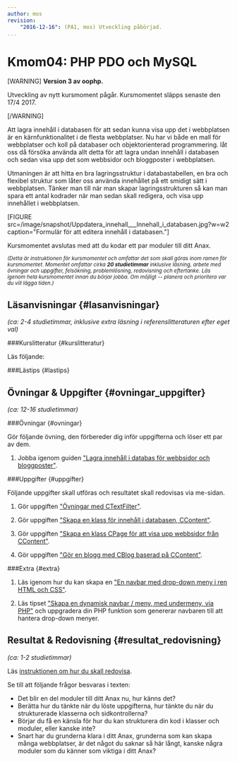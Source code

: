 ```yaml
---
author: mos
revision:
    "2016-12-16": (PA1, mos) Utveckling påbörjad.
...
```

Kmom04: PHP PDO och MySQL
==================================

[WARNING]
**Version 3 av oophp.**

Utveckling av nytt kursmoment pågår. Kursmomentet släpps senaste den 17/4 2017.

[/WARNING]

Att lagra innehåll i databasen för att sedan kunna visa upp det i webbplatsen är en kärnfunktionalitet i de flesta webbplatser. Nu har vi både en mall för webbplatser och koll på databaser och objektorienterad programmering. låt oss då försöka använda allt detta för att lagra undan innehåll i databasen och sedan visa upp det som webbsidor och bloggposter i webbplatsen.

Utmaningen är att hitta en bra lagringsstruktur i databastabellen, en bra och flexibel struktur som låter oss använda innehållet på ett smidigt sätt i webbplatsen. Tänker man till när man skapar lagringsstrukturen så kan man spara ett antal kodrader när man sedan skall redigera, och visa upp innehållet i webbplatsen.

[FIGURE src=/image/snapshot/Uppdatera_innehall___Innehall_i_databasen.jpg?w=w2 caption="Formulär för att editera innehåll i databasen."]

Kursmomentet avslutas med att du kodar ett par moduler till ditt Anax.

<small><i>(Detta är instruktionen för kursmomentet och omfattar det som skall göras inom ramen för kursmomentet. Momentet omfattar cirka **20 studietimmar** inklusive läsning, arbete med övningar och uppgifter, felsökning, problemlösning, redovisning och eftertanke. Läs igenom hela kursmomentet innan du börjar jobba. Om möjligt -- planera och prioritera var du vill lägga tiden.)</i></small>



Läsanvisningar  {#lasanvisningar}
---------------------------------

*(ca: 2-4 studietimmar, inklusive extra läsning i referenslitteraturen efter eget val)*



###Kurslitteratur  {#kurslitteratur}

Läs följande:




###Lästips {#lastips}




Övningar & Uppgifter  {#ovningar_uppgifter}
-------------------------------------------

*(ca: 12-16 studietimmar)*


###Övningar {#ovningar}

Gör följande övning, den förbereder dig inför uppgifterna och löser ett par av dem.

1. Jobba igenom guiden ["Lagra innehåll i databas för webbsidor och bloggposter"](kunskap/lagra-innehall-i-databas-for-webbsidor-och-bloggposter).



###Uppgifter {#uppgifter}

Följande uppgifter skall utföras och resultatet skall redovisas via me-sidan.

1. Gör uppgiften ["Övningar med CTextFilter"](uppgift/ovningar-med-ctextfilter).

1. Gör uppgiften ["Skapa en klass för innehåll i databasen, CContent"](uppgift/skapa-en-klass-for-innehall-i-databasen-ccontent). 

1. Gör uppgiften ["Skapa en klass CPage för att visa upp webbsidor från CContent"](uppgift/skapa-en-klass-cpage-for-att-visa-upp-webbsidor-fran-ccontent).

1. Gör uppgiften ["Gör en blogg med CBlog baserad på CContent"](uppgift/gor-en-blogg-med-cblog-baserad-pa-ccontent).



###Extra {#extra}

1. Läs igenom hur du kan skapa en ["En navbar med drop-down meny i ren HTML och CSS"](coachen/en-navbar-med-drop-down-meny-i-ren-html-och-css).

2. Läs tipset ["Skapa en dynamisk navbar / meny, med undermeny, via PHP"](coachen/skapa-en-dynamisk-navbar-meny-med-undermeny-via-php) och uppgradera din PHP funktion som genererar navbaren till att hantera drop-down menyer.



Resultat & Redovisning  {#resultat_redovisning}
-----------------------------------------------

*(ca: 1-2 studietimmar)*

Läs [instruktionen om hur du skall redovisa](oophp/redovisa).

Se till att följande frågor besvaras i texten:

* Det blir en del moduler till ditt Anax nu, hur känns det?
* Berätta hur du tänkte när du löste uppgifterna, hur tänkte du när du strukturerade klasserna och sidkontrollerna?
* Börjar du få en känsla för hur du kan strukturera din kod i klasser och moduler, eller kanske inte?
* Snart har du grunderna klara i ditt Anax, grunderna som kan skapa många webbplatser, är det något du saknar så här långt, kanske några moduler som du känner som viktiga i ditt Anax?

